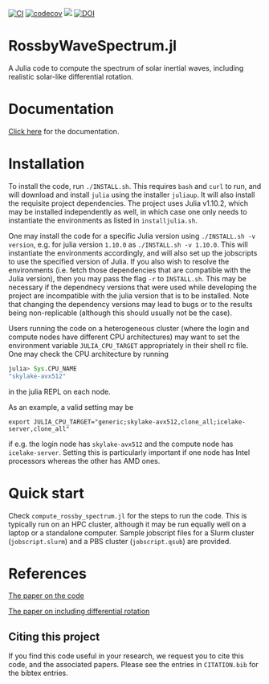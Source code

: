 [![CI](https://github.com/jishnub/RossbyWaveSpectrum.jl/actions/workflows/ci.yml/badge.svg)](https://github.com/jishnub/RossbyWaveSpectrum.jl/actions/workflows/ci.yml)
[![codecov](https://codecov.io/gh/jishnub/RossbyWaveSpectrum.jl/graph/badge.svg?token=ohT5BvJaf8)](https://codecov.io/gh/jishnub/RossbyWaveSpectrum.jl)
[![](https://img.shields.io/badge/docs-dev-blue.svg)](https://jishnub.github.io/RossbyWaveSpectrum.jl/dev)
[![DOI](https://zenodo.org/badge/DOI/10.5281/zenodo.10091582.svg)](https://doi.org/10.5281/zenodo.10091582)

# RossbyWaveSpectrum.jl
A Julia code to compute the spectrum of solar inertial waves, including realistic solar-like differential rotation.

# Documentation
[Click here](https://jishnub.github.io/RossbyWaveSpectrum.jl/dev) for the documentation.

# Installation
To install the code, run `./INSTALL.sh`. This requires `bash` and `curl` to run, and will download and install `julia` using the installer `juliaup`. It will also install the requisite project dependencies. The project uses Julia v1.10.2, which may be installed independently as well, in which case one only needs to instantiate the environments as listed in `installjulia.sh`.

One may install the code for a specific Julia version using `./INSTALL.sh -v version`, e.g. for julia version `1.10.0` as `./INSTALL.sh -v 1.10.0`. This will instantiate the environments accordingly, and will also set up the jobscripts to use the specified version of Julia. If you also wish to resolve the environments (i.e. fetch those dependencies that are compatible with the Julia version), then you may pass the flag `-r` to `INSTALL.sh`. This may be necessary if the dependnecy versions that were used while developing the project are incompatible with the julia version that is to be installed. Note that changing the dependency versions may lead to bugs or to the results being non-replicable (although this should usually not be the case).

Users running the code on a heterogeneous cluster (where the login and compute nodes have different CPU architectures) may want to set the environment variable `JULIA_CPU_TARGET` appropriately in their shell rc file. One may check the CPU architecture by running
```julia
julia> Sys.CPU_NAME
"skylake-avx512"
```
in the julia REPL on each node.

As an example, a valid setting may be
```
export JULIA_CPU_TARGET="generic;skylake-avx512,clone_all;icelake-server,clone_all"
```
if e.g. the login node has `skylake-avx512` and the compute node has `icelake-server`. Setting this is particularly important if one node has Intel processors whereas the other has AMD ones.

# Quick start
Check `compute_rossby_spectrum.jl` for the steps to run the code. This is typically run on an HPC cluster, although it may be run equally well on a laptop or a standalone computer. Sample jobscript files for a Slurm cluster (`jobscript.slurm`) and a PBS cluster (`jobscript.qsub`) are provided.

# References
[The paper on the code](https://arxiv.org/abs/2211.03323)

[The paper on including differential rotation](https://arxiv.org/abs/2308.12766)

## Citing this project
If you find this code useful in your research, we request you to cite this code, and the associated papers.
Please see the entries in `CITATION.bib` for the bibtex entries.
